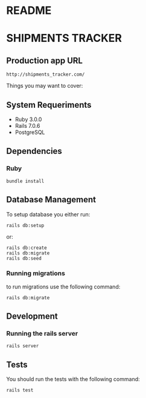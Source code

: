 # README

# SHIPMENTS TRACKER
## Production app URL

    http://shipments_tracker.com/

Things you may want to cover:

## System Requeriments

- Ruby 3.0.0
- Rails 7.0.6
- PostgreSQL

## Dependencies

### Ruby
    bundle install

## Database Management

To setup database you either run:

    rails db:setup

or:

    rails db:create
    rails db:migrate
    rails db:seed

### Running migrations

to run migrations use the following command:

    rails db:migrate

## Development

### Running the rails server
    rails server

## Tests
You should run the tests with the following command:

    rails test